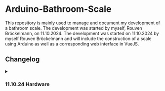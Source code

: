 # Arduino-Bathroom-Scale

This repository is mainly used to manage and document my development of a bathroom scale. The development was started by myself, Rouven Bröckelmann, on 11.10.2024. The development was started on 11.10.2024 by myself Rouven Bröckelmann and will include the construction of a scale using Arduino as well as a corresponding web interface in VueJS.

## Changelog
<details>
<summary> <h3> 11.10.24 Hardware </h3> </summary>
Since I've enjoyed tinkering with Arduino since my school days, I decided to use components that I already own. On the one hand, there is the ESP8266 d1 mini development board, a microcontroller with built-in Wifi function, which I have already had good experiences with. On the other hand, I use the 0.91 inch OLED display SSD1306 to display the weight directly. The only components I buy are the load cells which are read by an HX711. There are four cells, each with a load capacity of up to 50 kg, which are connected in series, which results a load capacity of around 200kg.<br>
<kbd> <img src="./pictures/connections.jpg" height="200" alt="wire diagram"/></kbd>
<kbd> <img src="./pictures/esp8266_d1_mini.jpg" height="200" alt="a esp8266 d1 mini"/></kbd>
<kbd> <img src="./pictures/display.jpg" height="200" alt="the display"/></kbd>
</details>